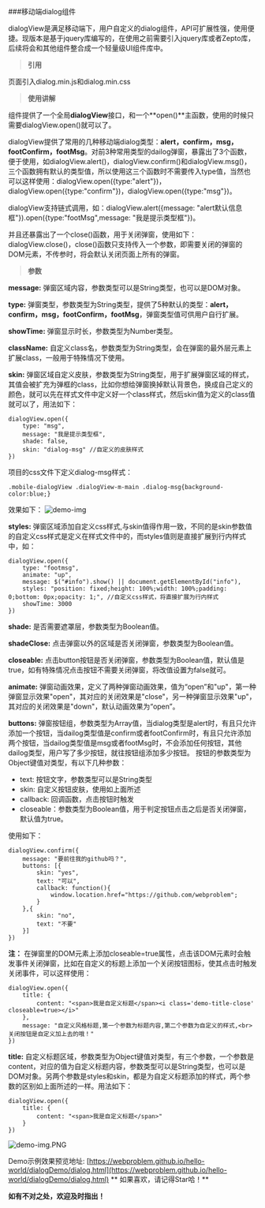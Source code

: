###移动端dialog组件

dialogView是满足移动端下，用户自定义的dialog组件，API可扩展性强，使用便捷。现版本是基于jquery库编写的，在使用之前需要引入jquery库或者Zepto库，后续将会和其他组件整合成一个轻量级UI组件库中。

> **引用**

页面引入dialog.min.js和dialog.min.css

> **使用讲解**

组件提供了一个全局**dialogView**接口，和一个**open()**主函数，使用的时候只需要dialogView.open()就可以了。

dialogView提供了常用的几种移动端dialog类型：**alert，confirm，msg，footConfirm，footMsg**。对前3种常用类型的dailog弹窗，暴露出了3个函数，便于使用，如dialogView.alert()，dialogView.confirm()和dialogView.msg()，三个函数拥有默认的类型值，所以使用这三个函数时不需要传入type值，当然也可以这样使用：dialogView.open({type:"alert"})，dialogView.open({type:"confirm"})，dialogView.open({type:"msg"})。

dialogView支持链式调用，如：dialogView.alert({message: "alert默认信息框"}).open({type:"footMsg",message: "我是提示类型框"})。

并且还暴露出了一个close()函数，用于关闭弹窗，使用如下：dialogView.close()，close()函数只支持传入一个参数，即需要关闭的弹窗的DOM元素，不传参时，将会默认关闭页面上所有的弹窗。

> **参数**

**message:** 弹窗区域内容，参数类型可以是String类型，也可以是DOM对象。

**type:** 弹窗类型，参数类型为String类型，提供了5种默认的类型：**alert，confirm，msg，footConfirm，footMsg**，弹窗类型值可供用户自行扩展。

**showTime:** 弹窗显示时长，参数类型为Number类型。

**className:** 自定义class名，参数类型为String类型，会在弹窗的最外层元素上扩展class，一般用于特殊情况下使用。

**skin:**  弹窗区域自定义皮肤，参数类型为String类型，用于扩展弹窗区域的样式，其值会被扩充为弹框的class，比如你想给弹窗换掉默认背景色，换成自己定义的颜色，就可以先在样式文件中定义好一个class样式，然后skin值为定义的class值就可以了，用法如下：

	dialogView.open({
		type: "msg",
		message: "我是提示类型框",
		shade: false,
		skin: "dialog-msg" //自定义的皮肤样式
	})
项目的css文件下定义dialog-msg样式：

    .mobile-dialogView .dialogView-m-main .dialog-msg{background-color:blue;}
效果如下：
![demo-img](http://upload-images.jianshu.io/upload_images/1501715-3ddd9ac7e4c76bc2.PNG?imageMogr2/auto-orient/strip%7CimageView2/2/w/1240)

**styles:** 弹窗区域添加自定义css样式,与skin值得作用一致，不同的是skin参数值的自定义css样式是定义在样式文件中的，而styles值则是直接扩展到行内样式中，如：

	dialogView.open({
		type: "footmsg",
		animate: "up",
		message: $("#info").show() || document.getElementById("info"),
		styles: "position: fixed;height: 100%;width: 100%;padding: 0;bottom: 0px;opacity: 1;", //自定义css样式，将直接扩展为行内样式
		showTime: 3000
	})

**shade:** 是否需要遮罩层，参数类型为Boolean值。

**shadeClose:** 点击弹窗以外的区域是否关闭弹窗，参数类型为Boolean值。

**closeable:** 点击button按钮是否关闭弹窗，参数类型为Boolean值，默认值是true，如有特殊情况点击按钮不需要关闭弹窗，将改值设置为false就可。

**animate:** 弹窗动画效果，定义了两种弹窗动画效果，值为“open”和"up"，第一种弹窗显示效果"open"，其对应的关闭效果是"close"，另一种弹窗显示效果"up"，其对应的关闭效果是"down"，默认动画效果为“open”。

**buttons:** 弹窗按钮组，参数类型为Array值，当dialog类型是alert时，有且只允许添加一个按钮，当dailog类型值是confirm或者footConfirm时，有且只允许添加两个按钮，当dailog类型值是msg或者footMsg时，不会添加任何按钮，其他dailog类型，用户写了多少按钮，就往按钮组添加多少按钮。
按钮的参数类型为Object键值对类型，有以下几种参数：
* text: 按钮文字，参数类型可以是String类型
* skin: 自定义按钮皮肤，使用如上面所述
* callback: 回调函数，点击按钮时触发
* closeable：参数类型为Boolean值，用于判定按钮点击之后是否关闭弹窗，默认值为true。

使用如下：

	dialogView.confirm({
		message: "要前往我的github吗？",
		buttons: [{
			skin: "yes",
			text: "可以",
			callback: function(){
				window.location.href="https://github.com/webproblem";
			}
		},{
			skin: "no",
			text: "不要"
		}]
	})

**注：** 在弹窗里的DOM元素上添加closeable=true属性，点击该DOM元素时会触发事件关闭弹窗，比如在自定义的标题上添加一个关闭按钮图标，使其点击时触发关闭事件，可以这样使用：

	dialogView.open({
		title: {
			content: "<span>我是自定义标题</span><i class='demo-title-close' closeable=true></i>"
		},
		message: "自定义风格标题,第一个参数为标题内容,第二个参数为自定义的样式,<br>关闭按钮是自定义加上去的哦！"
	})

**title:** 自定义标题区域，参数类型为Object键值对类型，有三个参数，一个参数是content，对应的值为自定义标题内容，参数类型可以是String类型，也可以是DOM对象。另两个参数是styles和skin，都是为自定义标题添加的样式，两个参数的区别如上面所述的一样。用法如下：

	dialogView.open({
		title: {
			content: "<span>我是自定义标题</span>"
		}
	})


![demo-img.PNG](http://upload-images.jianshu.io/upload_images/1501715-b3281e0cf5c0a470.PNG?imageMogr2/auto-orient/strip%7CimageView2/2/w/1240)


Demo示例效果预览地址: [https://webproblem.github.io/hello-world/dialogDemo/dialog.html](https://webproblem.github.io/hello-world/dialogDemo/dialog.html)
** 如果喜欢，请记得Star哈！**

**如有不对之处，欢迎及时指出！**
